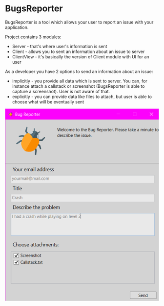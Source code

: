 # BugsReporter

BugsReporter is a tool which allows your user to report an issue with your application.

Project contains 3 modules:
- Server - that's where user's information is sent
- Client - allows you to sent an information about an issue to server
- ClientView - it's basically the version of Client module with UI for an user

As a developer you have 2 options to send an information about an issue:
- implicitly - you provide all data which is sent to server. You can, for instance attach a callstack or screenshot (BugsReporter is able to capture a screenshot). User is not aware of that.
- explicitly - you can provide data like files to attach, but user is able to choose what will be eventually sent

![UI](Screenshots/ss.png)
